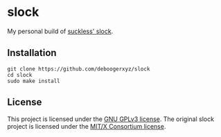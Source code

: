 # slock

My personal build of [suckless' slock](https://tools.suckless.org/slock/).

## Installation

```
git clone https://github.com/deboogerxyz/slock
cd slock
sudo make install
```

## License

This project is licensed under the [GNU GPLv3 license](https://www.gnu.org/licenses/gpl-3.0.en.html).
The original slock project is licensed under the [MIT/X Consortium license](https://git.suckless.org/slock/file/LICENSE.html).
